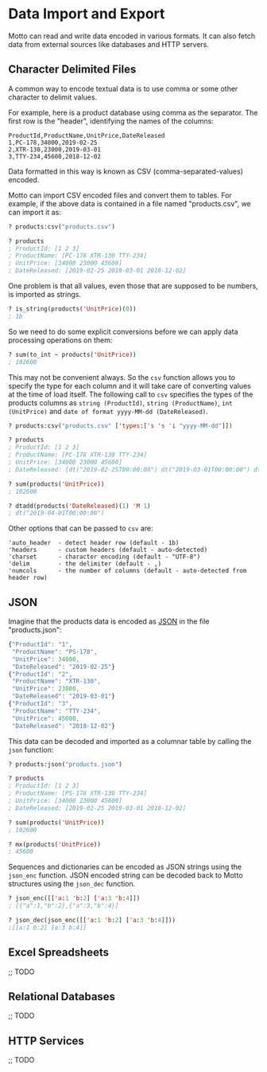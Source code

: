 # Data Import and Export

Motto can read and write data encoded in various formats.
It can also fetch data from external sources like databases and HTTP servers.

## Character Delimited Files

A common way to encode textual data is to use comma or some other character to delimit values.

For example, here is a product database using comma as the separator. The first row is the "header",
identifying the names of the columns:

```
ProductId,ProductName,UnitPrice,DateReleased
1,PC-178,34000,2019-02-25
2,XTR-130,23000,2019-03-01
3,TTY-234,45600,2018-12-02
```

Data formatted in this way is known as CSV (comma-separated-values) encoded.

Motto can import CSV encoded files and convert them to tables. For example, if the above data is contained in a file
named "products.csv", we can import it as:

```lisp
? products:csv("products.csv")

? products
; ProductId: [1 2 3]
; ProductName: [PC-178 XTR-130 TTY-234]
; UnitPrice: [34000 23000 45600]
; DateReleased: [2019-02-25 2019-03-01 2018-12-02]
```

One problem is that all values, even those that are supposed to be numbers, is imported as strings.

```lisp
? is_string(products('UnitPrice)(0))
; 1b
```

So we need to do some explicit conversions before we can apply data processing operations on them:

```lisp
? sum(to_int ~ products('UnitPrice))
; 102600
```

This may not be convenient always. So the `csv` function allows you to specify the type for each column and it will
take care of converting values at the time of load itself. The following call to `csv` specifies the types of
the products columns as `string (ProductId)`, `string (ProductName)`, `int (UnitPrice)` and `date of format yyyy-MM-dd (DateReleased)`.

```lisp
? products:csv("products.csv" ['types:['s 's 'i "yyyy-MM-dd"]])

? products
; ProductId: [1 2 3]
; ProductName: [PC-178 XTR-130 TTY-234]
; UnitPrice: [34000 23000 45600]
; DateReleased: [dt("2019-02-25T00:00:00") dt("2019-03-01T00:00:00") dt("2018-12-02T00:00:00")]

? sum(products('UnitPrice))
; 102600

? dtadd(products('DateReleased)(1) 'M 1)
; dt("2019-04-01T00:00:00")
```

Other options that can be passed to `csv` are:

```
'auto_header  - detect header row (default - 1b)
'headers      - custom headers (default - auto-detected)
'charset      - character encoding (default - "UTF-8")
'delim        - the delimiter (default - ,)
'numcols      - the number of columns (default - auto-detected from header row)
```

## JSON

Imagine that the products data is encoded as [JSON](https://json.org/) in the file "products.json":

```js
{"ProductId": "1",
 "ProductName": "PS-178",
 "UnitPrice": 34000,
 "DateReleased": "2019-02-25"}
{"ProductId": "2",
 "ProductName": "XTR-130",
 "UnitPrice": 23000,
 "DateReleased": "2019-03-01"}
{"ProductId": "3",
 "ProductName": "TTY-234",
 "UnitPrice": 45600,
 "DateReleased": "2018-12-02"}
```

This data can be decoded and imported as a columnar table by calling the `json` function:

```lisp
? products:json("products.json")

? products
; ProductId: [1 2 3]
; ProductName: [PS-178 XTR-130 TTY-234]
; UnitPrice: [34000 23000 45600]
; DateReleased: [2019-02-25 2019-03-01 2018-12-02]

? sum(products('UnitPrice))
; 102600

? mx(products('UnitPrice))
; 45600
```

Sequences and dictionaries can be encoded as JSON strings using the `json_enc` function.
JSON encoded string can be decoded back to Motto structures using the `json_dec` function.

```lisp
? json_enc([['a:1 'b:2] ['a:3 'b:4]])
; [{"a":1,"b":2},{"a":3,"b":4}]

? json_dec(json_enc([['a:1 'b:2] ['a:3 'b:4]]))
;[[a:1 b:2] [a:3 b:4]]
```

## Excel Spreadsheets

;; TODO

## Relational Databases

;; TODO

## HTTP Services

;; TODO
